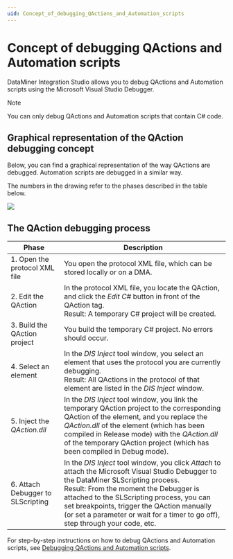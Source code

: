 ```yaml
---
uid: Concept_of_debugging_QActions_and_Automation_scripts
---
```


# Concept of debugging QActions and Automation scripts

DataMiner Integration Studio allows you to debug QActions and Automation scripts using the Microsoft Visual Studio Debugger.

> [!NOTE]
> You can only debug QActions and Automation scripts that contain C# code.

## Graphical representation of the QAction debugging concept

Below, you can find a graphical representation of the way QActions are debugged. Automation scripts are debugged in a similar way.

The numbers in the drawing refer to the phases described in the table below.

![](~/user-guide/images/DIS_concept_debugging.jpg)

## The QAction debugging process

| Phase | Description |
|-------|-------------|
| 1. Open the protocol XML file | You open the protocol XML file, which can be stored locally or on a DMA. |
| 2. Edit the QAction | In the protocol XML file, you locate the QAction, and click the *Edit C#* button in front of the QAction tag.<br> Result: A temporary C# project will be created. |
| 3. Build the QAction project | You build the temporary C# project. No errors should occur. |
| 4. Select an element | In the *DIS Inject* tool window, you select an element that uses the protocol you are currently debugging.<br> Result: All QActions in the protocol of that element are listed in the *DIS Inject* window. |
| 5. Inject the *QAction.dll* | In the *DIS Inject* tool window, you link the temporary QAction project to the corresponding QAction of the element, and you replace the *QAction.dll* of the element (which has been compiled in Release mode) with the *QAction.dll* of the temporary QAction project (which has been compiled in Debug mode). |
| 6. Attach Debugger to SLScripting | In the *DIS Inject* tool window, you click *Attach* to attach the Microsoft Visual Studio Debugger to the DataMiner SLScripting process.<br> Result: From the moment the Debugger is attached to the SLScripting process, you can set breakpoints, trigger the QAction manually (or set a parameter or wait for a timer to go off), step through your code, etc. |

For step-by-step instructions on how to debug QActions and Automation scripts, see [Debugging QActions and Automation scripts](xref:Debugging_QActions_and_Automation_scripts).
